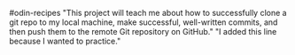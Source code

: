 #odin-recipes
"This project will teach me about how to successfully clone a git repo to my local machine, make successful, well-written commits, and then push them to the remote Git repository on GitHub."
"I added this line because I wanted to practice."